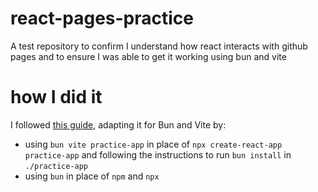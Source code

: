 # react-pages-practice
A test repository to confirm I understand how react interacts with github pages and to ensure I was able to get it working using bun and vite
# how I did it
I followed <a href=https://github.com/gitname/react-gh-pages>this guide</a>, adapting it for Bun and Vite by:
* using `bun vite practice-app` in place of `npx create-react-app practice-app` and following the instructions to run `bun install` in `./practice-app`
* using `bun` in place of `npm` and `npx`
